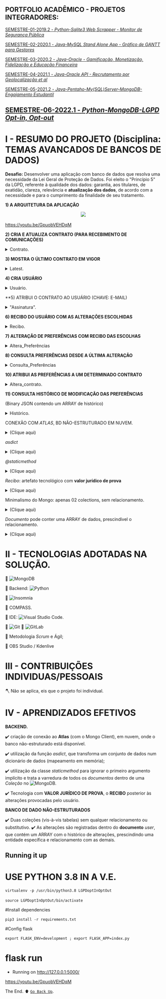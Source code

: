 ## PORTFOLIO ACADÊMICO - PROJETOS INTEGRADORES:

[SEMESTRE-01-2019.2 - *Python-Sqlite3 Web Scrapper - Monitor de Segurança Pública*](https://github.com/ODAGAMMXIX/PFOLIO1_DANZO) 

[SEMESTRE-02-2020.1 - *Java-MySQL Stand Alone App - Gráfico de GANTT para Gestores*](https://github.com/ODAGAMMXIX/PFOLIO2_GANTT)

[SEMESTRE-03-2020.2 - *Java-Oracle - Gamificação, Monetização, Fidelização e Educação Financeira*](https://github.com/ODAGAMMXIX/PFOLIO3_VALCODE)

[SEMESTRE-04-2021.1 - *Java-Oracle API - Recrutamento por Geolocalização et al*](https://github.com/ODAGAMMXIX/PFOLIO4_JOBNATION)

[SEMESTRE-05-2021.2 - *Java-Pentaho-My(SQL)Server-MongoDB-Engajamento Estudantil*](https://github.com/ODAGAMMXIX/PFOLIO5_EDUCALYTICS)

## [SEMESTRE-06-2022.1 - *Python-MongoDB-LGPD Opt-in, Opt-out*](https://github.com/ODAGAMMXIX/PFOLIO6_OPTIN_OUT)


# I - RESUMO DO PROJETO (Disciplina: TEMAS AVANCADOS DE BANCOS DE DADOS)

**Desafio:** Desenvolver uma aplicação com banco de dados que resolva uma necessidade da Lei Geral de Proteção de Dados. Foi eleito o "Princípio 5" da LGPD, referente à qualidade  dos  dados:  garantia,  aos  titulares,  de  exatidão,  clareza, relevância  e  **atualização  dos  dados**,  de  acordo  com  a  necessidade  e  para  o cumprimento da finalidade de seu tratamento.

**1) A ARQUITETURA DA APLICAÇÃO**


<p align="center">
<img src="https://user-images.githubusercontent.com/54047352/165441157-5dfd32f0-fa09-41ea-82b9-3c9c73636201.png">
</p>


https://youtu.be/GpuobVEHDqM

**2) CRIA E ATUALIZA CONTRATO (PARA RECEBIMENTO DE COMUNICAÇÕES)**
<details><summary> Contrato.</summary>
<p align="center">
<img src="https://user-images.githubusercontent.com/54047352/166626339-8e182d75-7d2e-4ac7-8137-514244de1b69.png">
<img src="https://user-images.githubusercontent.com/54047352/166626340-9d461710-2c9c-4c50-b4f4-1d8ad796ace8.png">
</p>
</details>
 
**3) MOSTRA O ÚLTIMO CONTRATO EM VIGOR**
<details><summary> Latest.</summary>
<p align="center">
<img src="https://user-images.githubusercontent.com/54047352/166626341-69e0d45b-0d3d-4df2-8a24-476e2af35d68.png">
</p>
</details>

**4) CRIA USUÁRIO**
<details><summary>Usuário.</summary>
<p align="center">
<img src="https://user-images.githubusercontent.com/54047352/166626344-6cce5e90-73b6-4af0-9b0b-875b2b012aec.png">
</p>
</details>

**5) ATRIBUI O CONTRATO AO USUÁRIO (CHAVE: E-MAIL)

<details><summary> "Assinatura".</summary>
<p align="center">
<img src="https://user-images.githubusercontent.com/54047352/166626349-8233bd13-d742-4354-96ff-10f96a8c39df.png">
</p>
</details>

**6) RECIBO DO USUÁRIO COM AS ALTERAÇÕES ESCOLHIDAS**
<details><summary> Recibo.</summary>
<p align="center">
<img src="https://user-images.githubusercontent.com/54047352/166626352-3694be99-fe27-42e5-86a0-0e35cda16967.png">
   (usuária: Natasha Romanoff)
</p>
</details>

**7) ALTERAÇÃO DE PREFERÊNCIAS COM RECIBO DAS ESCOLHAS**
<details><summary> Altera_Preferências</summary>
<p align="center">
<img src="https://user-images.githubusercontent.com/54047352/166626354-daeba86b-2b48-40e1-8d82-b225443f8653.png">
  (usuário: Iron-man)
 
 
<img src="https://user-images.githubusercontent.com/54047352/166626359-96d2e8f8-feeb-442c-b882-39c8a6fd0ba7.png">
    (usuário: Iron-man)
</p>
</details>

**8) CONSULTA PREFERÊNCIAS DESDE A ÚLTIMA ALTERAÇÃO**

<details><summary> Consulta_Preferências</summary>
<p align="center">
<img src="https://user-images.githubusercontent.com/54047352/166626356-d5dd58cb-25e6-4504-b6ef-8f106e929cd5.png">
</p>
</details>


**10) ATRIBUI AS PREFERÊNCIAS A UM DETERMINADO CONTRATO**
<details><summary> Altera_contrato.</summary>
<p align="center">
<img src="https://user-images.githubusercontent.com/54047352/166626364-67a3aeac-a853-4a34-84c3-4025ded4557d.png">
<img src="https://user-images.githubusercontent.com/54047352/166626366-9936d33d-00a6-4715-b624-09d6c4dfc16d.png">
<img src="https://user-images.githubusercontent.com/54047352/166626368-f17c67a9-377f-4c0f-b8b1-d471d7dee4f2.png">
<img src="https://user-images.githubusercontent.com/54047352/166626369-fd736e7e-24c2-488e-8443-48b5b997ef0e.png">
</p>
</details>


**11) CONSULTA HISTÓRICO DE MODIFICAÇÃO DAS PREFERÊNCIAS**

(Binary JSON contendo um ARRAY de histórico)
<details><summary> Histórico.</summary>
<p align="center">
<img src="https://user-images.githubusercontent.com/54047352/166626370-d6c316a1-ca1d-4899-bbaf-a3f66a63255d.png">
<img src="https://user-images.githubusercontent.com/54047352/166626372-5d75a461-b724-4607-b70a-b2a251e15154.png">
<img src="https://user-images.githubusercontent.com/54047352/166626373-5aed99c0-01bc-41a8-a5b7-f2c4bdbc68e3.png">
<img src="https://user-images.githubusercontent.com/54047352/166626378-17611c2a-ca2f-4bd5-9b1e-7b66aa80471b.png">
<img src="https://user-images.githubusercontent.com/54047352/166626346-142bc1fd-36b1-470c-8f8a-9d6e0e0f8f79.png">
<img src="https://user-images.githubusercontent.com/54047352/166626348-5c13e632-06ac-41ed-9547-57b98f8bf9df.png">
</p>
</details>

CONEXÃO COM *ATLAS*, BD NÃO-ESTRUTURADO EM NUVEM.

<details><summary> (Clique aqui)</summary>
<p align="center">
<img src="https://github.com/ODAGAMMXIX/PFOLIO6_OPTIN_OUT/blob/aa82d170c540c2ad9a7f03495e7a9bbf81d2b234/imgs/Screenshot%20from%202022-06-19%2023-11-29.png">
</p>
</details>

*asdict*
<details><summary> (Clique aqui)</summary>
<p align="center">
<img src="https://github.com/ODAGAMMXIX/PFOLIO6_OPTIN_OUT/blob/aa82d170c540c2ad9a7f03495e7a9bbf81d2b234/imgs/Screenshot%20from%202022-06-19%2023-13-24.png">
</p>
</details>

*@staticmethod*
<details><summary> (Clique aqui)</summary>
<p align="center">
<img src="https://github.com/ODAGAMMXIX/PFOLIO6_OPTIN_OUT/blob/9f9935e8c5b85b2c0366b5e9ba42d5ba8ce6f79a/imgs/Screenshot%20from%202022-06-19%2023-50-10.png">
</p>
</details>

*Recibo*: artefato tecnológico com **valor jurídico de prova**
<details><summary> (Clique aqui)</summary>
<p align="center">
<img src="https://github.com/ODAGAMMXIX/PFOLIO6_OPTIN_OUT/blob/aa82d170c540c2ad9a7f03495e7a9bbf81d2b234/imgs/Screenshot%20from%202022-06-19%2023-14-20.png">
</p>
</details>

Minimalismo do Mongo: apenas 02 colections, sem relacionamento.
<details><summary> (Clique aqui)</summary>
<p align="center">
<img src="https://github.com/ODAGAMMXIX/PFOLIO6_OPTIN_OUT/blob/aa82d170c540c2ad9a7f03495e7a9bbf81d2b234/imgs/Screenshot%20from%202022-06-19%2023-17-32.png">
</p>
</details>

*Documento* pode conter uma ARRAY de dados, prescindível o relacionamento.
<details><summary> (Clique aqui)</summary>
<p align="center">
<img src="https://github.com/ODAGAMMXIX/PFOLIO6_OPTIN_OUT/blob/aa82d170c540c2ad9a7f03495e7a9bbf81d2b234/imgs/Screenshot%20from%202022-06-19%2023-18-21.png">
</p>
</details>

# II -  TECNOLOGIAS ADOTADAS NA SOLUÇÃO.

:wrench: ![MongoDB](https://img.shields.io/badge/MongoDB-%234ea94b.svg?style=for-the-badge&logo=mongodb&logoColor=white)

:wrench:  Backend: ![Python](https://img.shields.io/badge/python-3670A0?style=for-the-badge&logo=python&logoColor=ffdd54) 

:wrench:  ![Insomnia](https://img.shields.io/badge/Insomnia-black?style=for-the-badge&logo=insomnia&logoColor=5849BE)

:wrench: COMPASS.

:wrench:  IDE: ![Visual Studio Code](https://img.shields.io/badge/Visual%20Studio%20Code-0078d7.svg?style=for-the-badge&logo=visual-studio-code&logoColor=white).

:wrench:  ![Git](https://img.shields.io/badge/git-%23F05033.svg?style=for-the-badge&logo=git&logoColor=white)
:wrench:  ![GitLab](https://img.shields.io/badge/gitlab-%23181717.svg?style=for-the-badge&logo=gitlab&logoColor=white)

:wrench:  Metodologia *Scrum* e Ágil;

:wrench: OBS Studio / Kdenlive

# III - CONTRIBUIÇÕES INDIVIDUAS/PESSOAIS

:axe: Não se aplica, eis que o projeto foi individual.

# IV - APRENDIZADOS EFETIVOS

**BACKEND.**

:heavy_check_mark: criação de conexão ao **Atlas** (com o Mongo Client), em nuvem, onde o banco não-estruturado está disponível.

:heavy_check_mark: utilização da função *asdict*, que transforma um conjunto de dados num dicionário de dados (mapeamento em memória);

:heavy_check_mark: utilização da classe *staticmethod* para ignorar o primeiro argumento implícito e trata a varredura de todos os *documentos* dentro de uma *Coleção* no ![MongoDB](https://img.shields.io/badge/MongoDB-%234ea94b.svg?style=for-the-badge&logo=mongodb&logoColor=white).

:heavy_check_mark: Tecnologia com **VALOR JURÍDICO DE PROVA**, o **RECIBO** posterior às alterações provocadas pelo usuário.

**BANCO DE DADO NÃO-ESTRUTURADOS**

:heavy_check_mark: Duas coleções (vis-à-vis tabelas) sem qualquer relacionamento ou substitutivo.
:heavy_check_mark: As alterações são registradas dentro do **documento** *user*, que contém um ARRAY com o histórico de alterações, prescindindo uma entidade específica e relacionamento com as demais.

## Running it up

# USE PYTHON 3.8 IN A V.E.
    virtualenv -p /usr/bin/python3.8 LGPDoptInOptOut

    source LGPDoptInOptOut/bin/activate

#Install dependencies

    pip3 install -r requirements.txt

#Config flask

    export FLASK_ENV=development ; export FLASK_APP=index.py

# flask run

* Running on http://127.0.0.1:5000/

https://youtu.be/GpuobVEHDqM

The End.
:arrow_up: 
[`Go Back Up`](#i---resumo-do-projeto-disciplina-temas-avancados-de-bancos-de-dados).
